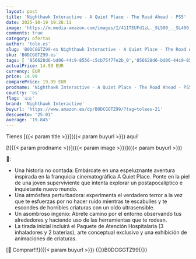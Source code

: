 ```yaml
---
layout: post
title: 'Nighthawk Interactive - A Quiet Place - The Road Ahead - PS5'
date: 2025-10-19 19:26:11
image: 'https://m.media-amazon.com/images/I/41ITEUFd1zL._SL500_._SL400_.jpg'
comments: true
category: ofertas
author: 'tole.es'
slug: 'B0DCGGTZ99-es Nighthawk Interactive - A Quiet Place - The Road Ahead - PS5'
sku: 'B0DCGGTZ99-es'
tags: [ '856628d6-bd06-44c9-8556-c5cb75f77e2b_0','856628d6-bd06-44c9-8556-c5cb75f77e2b_2201','856628d6-bd06-44c9-8556-c5cb75f77e2b_3601','Arborist Merchandising Root','Hardware y juegos para PlayStation 5','Juegos para PlayStation 5','Preventa de Videojuegos','Self Service','Special Features Stores','Videojuegos','Videojuegos más esperados','nighthawk interactive','ps5','🇪🇸', ]
actualPrice: 14.99 EUR
currency: EUR
price: 14.99
comparePrice: 19.99 EUR
prodname: 'Nighthawk Interactive - A Quiet Place - The Road Ahead - PS5'
country: 'es'
flag: '🇪🇸'
brand: 'Nighthawk Interactive'
buyurl: 'https://www.amazon.es/dp/B0DCGGTZ99/?tag=tolees-21'
descuento: '25.01'
average: '19.845'
---
```


Tienes [{{< param title >}}]({{< param buyurl >}}) aqui!

[![{{< param prodname >}}]({{< param image >}})]({{< param buyurl >}})

🔎:

- Una historia no contada: Embárcate en una espeluznante aventura inspirada en la franquicia cinematográfica A Quiet Place. Ponte en la piel de una joven superviviente que intenta explorar un postapocalíptico e inquietante nuevo mundo.
- Una atmósfera perturbadora: experimenta el verdadero terror a la vez que te esfuerzas por no hacer ruido mientras te escabulles y te escondes de horribles criaturas con un oído ultrasensible.
- Un asombroso ingenio: Ábrete camino por el entorno observando tus alrededores y haciendo uso de las herramientas que te rodean.
- La tirada inicial incluirá el Paquete de Atención Hospitalaria (3 inhaladores y 2 baterías), arte conceptual exclusivo y una exhibición de animaciones de criaturas.

[🛒 Comprar!!!]({{< param buyurl >}})
{{<world>}}B0DCGGTZ99{{</world>}}
